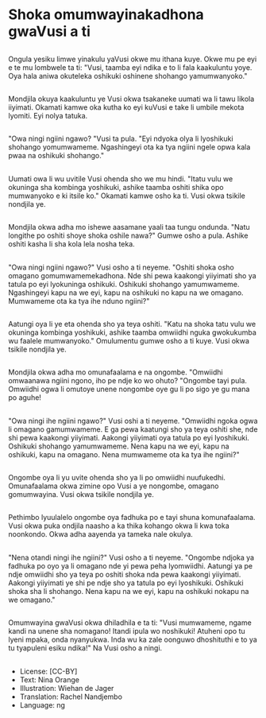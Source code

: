 # Shoka omumwayinakadhona gwaVusi a ti

##
Ongula yesiku limwe yinakulu yaVusi okwe mu ithana kuye. Okwe mu pe eyi e te mu lombwele ta ti: "Vusi, taamba eyi ndika e to li fala kaakuluntu yoye. Oya hala aniwa okuteleka oshikuki oshinene shohango yamumwanyoko."

##
Mondjila okuya kaakuluntu ye Vusi okwa tsakaneke uumati wa li tawu likola iiyimati. Okamati kamwe oka kutha ko eyi kuVusi e take li umbile mekota lyomiti. Eyi nolya tatuka.

##
"Owa ningi ngiini ngawo? "Vusi ta pula. "Eyi ndyoka olya li lyoshikuki shohango yomumwameme. Ngashingeyi ota ka tya ngiini ngele opwa kala pwaa na oshikuki shohango."

##
Uumati owa li wu uvitile Vusi ohenda sho we mu hindi. "Itatu vulu we okuninga sha kombinga yoshikuki, ashike taamba oshiti shika opo mumwanyoko e ki itsile ko." Okamati kamwe osho ka ti. Vusi okwa tsikile nondjila ye.

##
Mondjila okwa adha mo ishewe aasamane yaali taa tungu ondunda. "Natu longithe po oshiti shoye shoka oshile nawa?" Gumwe osho a pula. Ashike oshiti kasha li sha kola lela nosha teka.

##
"Owa ningi ngiini ngawo?" Vusi osho a ti neyeme. "Oshiti shoka osho omagano gomumwamemekadhona. Nde shi pewa kaakongi yiiyimati sho ya tatula po eyi lyokuninga oshikuki. Oshikuki shohango yamumwameme. Ngashingeyi kapu na we eyi, kapu na oshikuki no kapu na we omagano. Mumwameme ota ka tya ihe nduno ngiini?"

##
Aatungi oya li ye eta ohenda sho ya teya oshiti. "Katu na shoka tatu vulu we okuninga kombinga yoshikuki, ashike taamba omwiidhi nguka gwokukumba wu faalele mumwanyoko." Omulumentu gumwe osho a ti kuye. Vusi okwa tsikile nondjila ye.

##
Mondjila okwa adha mo omunafaalama e na ongombe. "Omwiidhi omwaanawa ngiini ngono, iho pe ndje ko wo ohuto? "Ongombe tayi pula. Omwiidhi ogwa li omutoye unene nongombe oye gu li po sigo ye gu mana po aguhe!

##
"Owa ningi ihe ngiini ngawo?" Vusi oshi a ti neyeme. "Omwiidhi ngoka ogwa li omagano gamumwameme. E ga pewa kaatungi sho ya teya oshiti she, nde shi pewa kaakongi yiiyimati. Aakongi yiiyimati oya tatula po eyi lyoshikuki. Oshikuki shohango yamumwameme. Nena kapu na we eyi, kapu na oshikuki, kapu na omagano. Nena mumwameme ota ka tya ihe ngiini?"

##
Ongombe oya li yu uvite ohenda sho ya li po omwiidhi nuufukedhi. Omunafaalama okwa zimine opo Vusi a ye nongombe, omagano gomumwayina. Vusi okwa tsikile nondjila ye.

##
Pethimbo lyuulalelo ongombe oya fadhuka po e tayi shuna komunafaalama. Vusi okwa puka ondjila naasho a ka thika kohango okwa li kwa toka noonkondo. Okwa adha aayenda ya tameka nale okulya.

##
"Nena otandi ningi ihe ngiini?" Vusi osho a ti neyeme. "Ongombe ndjoka ya fadhuka po oyo ya li omagano nde yi pewa peha lyomwiidhi. Aatungi ya pe ndje omwiidhi sho ya teya po oshiti shoka nda pewa kaakongi yiiyimati. Aakongi yiiyimati ye shi pe ndje sho ya tatula po eyi lyoshikuki. Oshikuki shoka sha li shohango. Nena kapu na we eyi, kapu na oshikuki nokapu na we omagano."

##
Omumwayina gwaVusi okwa dhiladhila e ta ti: "Vusi mumwameme, ngame kandi na unene sha nomagano! Itandi ipula wo noshikuki! Atuheni opo tu lyeni mpaka, onda nyanyukwa. Inda wu ka zale oonguwo dhoshituthi e to ya tu tyapuleni esiku ndika!" Na Vusi osho a ningi.

##
* License: [CC-BY]
* Text: Nina Orange
* Illustration: Wiehan de Jager
* Translation: Rachel Nandjembo
* Language: ng
